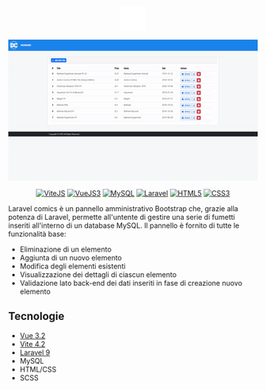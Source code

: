 <!---
LOGO
-->

<p align="center">
  <img src="https://github.com/mattiamoneta/laravel-dc-comics/blob/master/resources/img/dc-logo.png" alt="DC Logo" height="50px"/>
</p>

<!---
THUMBNAIL GIF
-->

<p align="center">
  <img src="https://github.com/mattiamoneta/laravel-dc-comics/blob/master/thumbnail.gif" alt="Laravel DC Comics"/>
</p>

<!---
SHIELDS.IO

Syntax: <a href="website"><img src="https://img.shields.io/badge/-LABEL-COLORHEX?logo=SIMPLELOGONAME&logoColor=white" alt="LABELALT"></a>
-->
<p align="center">
  <a href="https://vitejs.dev/"><img src="https://img.shields.io/badge/-ViteJS-646CFF?logo=vite&logoColor=white" alt="ViteJS"></a>
  <a href="https://vuejs.org/"><img src="https://img.shields.io/badge/-VueJS3-4FC08D?logo=vue.js&logoColor=white" alt="VueJS3"></a>
  <a href="https://laravel.com/"><img src="https://img.shields.io/badge/-MySQL-#4479A1?logo=MySQL&logoColor=white" alt="MySQL"></a>
  <a href="https://www.mysql.com/it/"><img src="https://img.shields.io/badge/-Laravel-FF2D20?logo=Laravel&logoColor=white" alt="Laravel"></a>
  <a href="#"><img src="https://img.shields.io/badge/-HTML5-E34F26?logo=html5&logoColor=white" alt="HTML5"></a>
  <a href="#"><img src="https://img.shields.io/badge/-CSS3-1572B6?logo=css3&logoColor=white" alt="CSS3"></a>
</p>

Laravel comics è un pannello amministrativo Bootstrap che, grazie alla potenza di Laravel, permette all'untente di gestire una serie di fumetti inseriti all'interno di un database MySQL.
Il pannello è fornito di tutte le funzionalità base:

- Eliminazione di un elemento
- Aggiunta di un nuovo elemento
- Modifica degli elementi esistenti
- Visualizzazione dei dettagli di ciascun elemento
- Validazione lato back-end dei dati inseriti in fase di creazione nuovo elemento


## Tecnologie

- [Vue 3.2](https://vuejs.org/)
- [Vite 4.2](https://vitejs.dev/)
- [Laravel 9](https://laravel.com/)
- MySQL
- HTML/CSS
- SCSS
